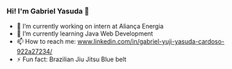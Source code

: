 ### Hi! I'm Gabriel Yasuda 👋

- 🔭 I’m currently working on intern at Aliança Energia
- 🌱 I’m currently learning Java Web Development 
- 📫 How to reach me: www.linkedin.com/in/gabriel-yuji-yasuda-cardoso-922a27234/
- ⚡ Fun fact: Brazilian Jiu Jitsu Blue belt
